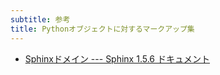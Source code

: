 ```yaml
---
subtitle: 参考
title: Pythonオブジェクトに対するマークアップ集
---
```


-   [Sphinxドメイン --- Sphinx 1.5.6
    ドキュメント](http://www.sphinx-doc.org/ja/stable/domains.html#python-roles)
